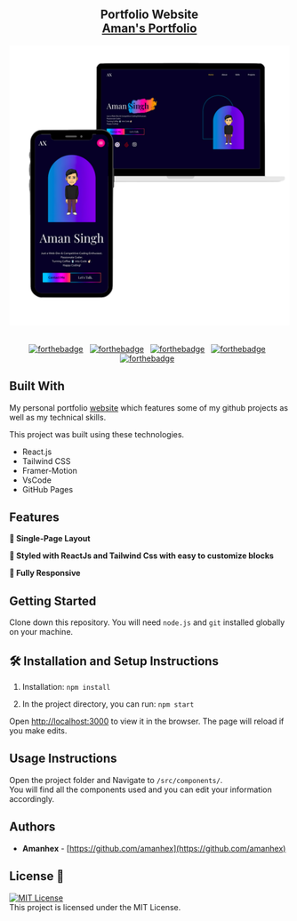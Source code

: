 <h2 align="center">
  Portfolio Website<br/>
  <a href="https://amanhex.github.io/react-portfolio/" target="_blank">Aman's Portfolio</a>
</h2>
<div align="center">
  <img alt="Demo" src="./Images/readme-img1.png" />
</div>

<br/>

<center>

[![forthebadge](https://forthebadge.com/images/badges/built-with-love.svg)](https://forthebadge.com) &nbsp;
[![forthebadge](https://forthebadge.com/images/badges/built-by-developers.svg)](https://forthebadge.com) &nbsp;
[![forthebadge](https://forthebadge.com/images/badges/open-source.svg)](https://forthebadge.com) &nbsp;
[![forthebadge](https://forthebadge.com/images/badges/check-it-out.svg)](https://forthebadge.com) &nbsp;
[![forthebadge](https://forthebadge.com/images/badges/contains-cat-gifs.svg)](https://forthebadge.com) &nbsp;

</center>

## Built With

My personal portfolio <a href="https://amanhex.github.io/react-portfolio/" target="_blank">website</a> which features some of my github projects as well as my technical skills.<br/>

This project was built using these technologies.

- React.js
- Tailwind CSS
- Framer-Motion
- VsCode
- GitHub Pages

## Features

**📑 Single-Page Layout**

**🎨 Styled with ReactJs and Tailwind Css with easy to customize blocks**

**📱 Fully Responsive**

## Getting Started

Clone down this repository. You will need `node.js` and `git` installed globally on your machine.

## 🛠 Installation and Setup Instructions

1. Installation: `npm install`

2. In the project directory, you can run: `npm start`

Open [http://localhost:3000](http://localhost:3000) to view it in the browser.
The page will reload if you make edits.

## Usage Instructions

Open the project folder and Navigate to `/src/components/`. <br/>
You will find all the components used and you can edit your information accordingly.

## Authors

- **Amanhex** - [https://github.com/amanhex](https://github.com/amanhex)

## License 📄

[![MIT License](https://img.shields.io/badge/License-MIT-green.svg)](https://choosealicense.com/licenses/mit/) <br />
This project is licensed under the MIT License.
